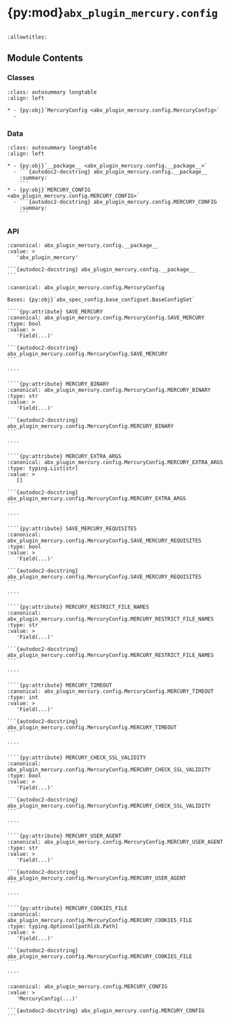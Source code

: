 # {py:mod}`abx_plugin_mercury.config`

```{py:module} abx_plugin_mercury.config
```

```{autodoc2-docstring} abx_plugin_mercury.config
:allowtitles:
```

## Module Contents

### Classes

````{list-table}
:class: autosummary longtable
:align: left

* - {py:obj}`MercuryConfig <abx_plugin_mercury.config.MercuryConfig>`
  -
````

### Data

````{list-table}
:class: autosummary longtable
:align: left

* - {py:obj}`__package__ <abx_plugin_mercury.config.__package__>`
  - ```{autodoc2-docstring} abx_plugin_mercury.config.__package__
    :summary:
    ```
* - {py:obj}`MERCURY_CONFIG <abx_plugin_mercury.config.MERCURY_CONFIG>`
  - ```{autodoc2-docstring} abx_plugin_mercury.config.MERCURY_CONFIG
    :summary:
    ```
````

### API

````{py:data} __package__
:canonical: abx_plugin_mercury.config.__package__
:value: >
   'abx_plugin_mercury'

```{autodoc2-docstring} abx_plugin_mercury.config.__package__
```

````

`````{py:class} MercuryConfig(_case_sensitive: bool | None = None, _nested_model_default_partial_update: bool | None = None, _env_prefix: str | None = None, _env_file: pydantic_settings.sources.DotenvType | None = ENV_FILE_SENTINEL, _env_file_encoding: str | None = None, _env_ignore_empty: bool | None = None, _env_nested_delimiter: str | None = None, _env_parse_none_str: str | None = None, _env_parse_enums: bool | None = None, _cli_prog_name: str | None = None, _cli_parse_args: bool | list[str] | tuple[str, ...] | None = None, _cli_settings_source: pydantic_settings.sources.CliSettingsSource[typing.Any] | None = None, _cli_parse_none_str: str | None = None, _cli_hide_none_type: bool | None = None, _cli_avoid_json: bool | None = None, _cli_enforce_required: bool | None = None, _cli_use_class_docs_for_groups: bool | None = None, _cli_exit_on_error: bool | None = None, _cli_prefix: str | None = None, _cli_flag_prefix_char: str | None = None, _cli_implicit_flags: bool | None = None, _cli_ignore_unknown_args: bool | None = None, _secrets_dir: pydantic_settings.sources.PathType | None = None, **values: typing.Any)
:canonical: abx_plugin_mercury.config.MercuryConfig

Bases: {py:obj}`abx_spec_config.base_configset.BaseConfigSet`

````{py:attribute} SAVE_MERCURY
:canonical: abx_plugin_mercury.config.MercuryConfig.SAVE_MERCURY
:type: bool
:value: >
   'Field(...)'

```{autodoc2-docstring} abx_plugin_mercury.config.MercuryConfig.SAVE_MERCURY
```

````

````{py:attribute} MERCURY_BINARY
:canonical: abx_plugin_mercury.config.MercuryConfig.MERCURY_BINARY
:type: str
:value: >
   'Field(...)'

```{autodoc2-docstring} abx_plugin_mercury.config.MercuryConfig.MERCURY_BINARY
```

````

````{py:attribute} MERCURY_EXTRA_ARGS
:canonical: abx_plugin_mercury.config.MercuryConfig.MERCURY_EXTRA_ARGS
:type: typing.List[str]
:value: >
   []

```{autodoc2-docstring} abx_plugin_mercury.config.MercuryConfig.MERCURY_EXTRA_ARGS
```

````

````{py:attribute} SAVE_MERCURY_REQUISITES
:canonical: abx_plugin_mercury.config.MercuryConfig.SAVE_MERCURY_REQUISITES
:type: bool
:value: >
   'Field(...)'

```{autodoc2-docstring} abx_plugin_mercury.config.MercuryConfig.SAVE_MERCURY_REQUISITES
```

````

````{py:attribute} MERCURY_RESTRICT_FILE_NAMES
:canonical: abx_plugin_mercury.config.MercuryConfig.MERCURY_RESTRICT_FILE_NAMES
:type: str
:value: >
   'Field(...)'

```{autodoc2-docstring} abx_plugin_mercury.config.MercuryConfig.MERCURY_RESTRICT_FILE_NAMES
```

````

````{py:attribute} MERCURY_TIMEOUT
:canonical: abx_plugin_mercury.config.MercuryConfig.MERCURY_TIMEOUT
:type: int
:value: >
   'Field(...)'

```{autodoc2-docstring} abx_plugin_mercury.config.MercuryConfig.MERCURY_TIMEOUT
```

````

````{py:attribute} MERCURY_CHECK_SSL_VALIDITY
:canonical: abx_plugin_mercury.config.MercuryConfig.MERCURY_CHECK_SSL_VALIDITY
:type: bool
:value: >
   'Field(...)'

```{autodoc2-docstring} abx_plugin_mercury.config.MercuryConfig.MERCURY_CHECK_SSL_VALIDITY
```

````

````{py:attribute} MERCURY_USER_AGENT
:canonical: abx_plugin_mercury.config.MercuryConfig.MERCURY_USER_AGENT
:type: str
:value: >
   'Field(...)'

```{autodoc2-docstring} abx_plugin_mercury.config.MercuryConfig.MERCURY_USER_AGENT
```

````

````{py:attribute} MERCURY_COOKIES_FILE
:canonical: abx_plugin_mercury.config.MercuryConfig.MERCURY_COOKIES_FILE
:type: typing.Optional[pathlib.Path]
:value: >
   'Field(...)'

```{autodoc2-docstring} abx_plugin_mercury.config.MercuryConfig.MERCURY_COOKIES_FILE
```

````

`````

````{py:data} MERCURY_CONFIG
:canonical: abx_plugin_mercury.config.MERCURY_CONFIG
:value: >
   'MercuryConfig(...)'

```{autodoc2-docstring} abx_plugin_mercury.config.MERCURY_CONFIG
```

````
